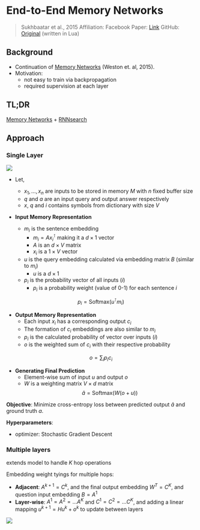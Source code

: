 # End-to-End Memory Networks
> Sukhbaatar et al., 2015 
> Affiliation: Facebook
> Paper: [Link](https://arxiv.org/abs/1503.08895)
> GitHub: [Original](https://github.com/facebook/MemNN/tree/master/MemN2N-lang-model) (written in Lua)

## Background
- Continuation of [Memory Networks](https://arxiv.org/abs/1410.3916) (Weston et. al, 2015).
- Motivation: 
    - not easy to train via backpropagation
    - required supervision at each layer

## TL;DR

[Memory Networks](https://arxiv.org/abs/1410.3916) + [RNNsearch](https://arxiv.org/abs/1409.0473)

## Approach
### Single Layer
![](https://i.imgur.com/LsfIt9X.png)

- Let,
    - $x_1,...,x_n$ are inputs to be stored in memory $M$ with $n$ fixed buffer size
    - $q$ and $a$ are an input query and output answer respectively
    - $x$, $q$ and $i$ contains symbols from dictionary with size $V$

- **Input Memory Representation**
    - $m_i$ is the sentence embedding
        - $m_i = A x_i^\intercal$ making it a $d \times 1$ vector
        - $A$ is an $d \times V$ matrix
        - $x_i$ is a $1 \times V$ vector
    - $u$ is the query embedding calculated via embedding matrix $B$ (similar to $m_i$)
    	- $u$ is a $d \times 1$
    - $p_i$ is the probability vector of all inputs $(i)$
        - $p_i$ is a probability weight (value of 0-1) for each sentence $i$

$$
p_i = \text{Softmax}(u^\intercal m_i)
$$

- **Output Memory Representation**
    - Each input $x_i$ has a corresponding output $c_i$
    - The formation of $c_i$ embeddings are also similar to $m_i$
    - $p_i$ is the calculated probability of vector over inputs $(i)$
    - $o$ is the weighted sum of $c_i$ with their respective probability

$$
o = \sum_i p_i c_i
$$

- **Generating Final Prediction**
    - Element-wise sum of input $u$ and output $o$ 
    - $W$ is a weighting matrix $V \times d$ matrix 
$$
\hat{a} = \text{Softmax}(W(o+u))
$$

**Objective**: Minimize cross-entropy loss between predicted output $\hat{a}$ and ground truth $a$.

**Hyperparameters**: 
- optimizer: Stochastic Gradient Descent

### Multiple layers
extends model to handle $K$ hop operations

Embedding weight tyings for multiple hops:
- **Adjacent**: $A^{k+1} = C^{k}$, and the final output embedding $W^T = C^K$, and question input embedding $B = A^1$
- **Layer-wise**: $A^1=A^2=...A^K$ and $C^1=C^2=...C^K$, and adding a linear mapping $u^{k+1} = Hu^k+o^k$ to update between layers

![](https://i.imgur.com/bwWOaIj.png)


